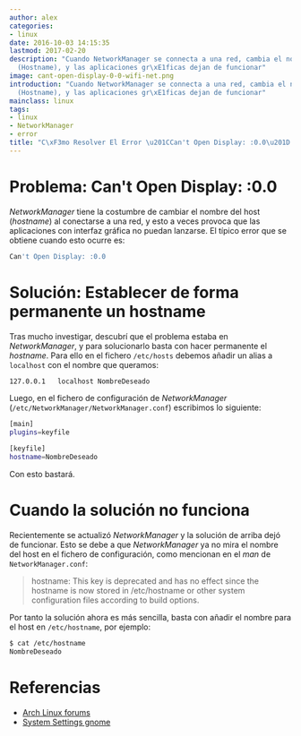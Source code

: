 ```yaml
---
author: alex
categories:
- linux
date: 2016-10-03 14:15:35
lastmod: 2017-02-20
description: "Cuando NetworkManager se connecta a una red, cambia el nombre de host
  (Hostname), y las aplicaciones gr\xE1ficas dejan de funcionar"
image: cant-open-display-0-0-wifi-net.png
introduction: "Cuando NetworkManager se connecta a una red, cambia el nombre de host
  (Hostname), y las aplicaciones gr\xE1ficas dejan de funcionar"
mainclass: linux
tags:
- linux
- NetworkManager
- error
title: "C\xF3mo Resolver El Error \u201CCan't Open Display: :0.0\u201D Al Conectarse a Una Red Wi-Fi"
---
```


# Problema: Can't Open Display: :0.0

_NetworkManager_ tiene la costumbre de cambiar el nombre del host (_hostname_) al conectarse a una red, y esto a veces provoca que las aplicaciones con interfaz gráfica no puedan lanzarse. El típico error que se obtiene cuando esto ocurre es:

```bash
Can't Open Display: :0.0
```

<!--more--><!--ad-->

# Solución: Establecer de forma permanente un hostname

Tras mucho investigar, descubrí que el problema estaba en _NetworkManager_, y para solucionarlo basta con hacer permanente el _hostname_. Para ello en el fichero `/etc/hosts` debemos añadir un alias a `localhost` con el nombre que queramos:

```bash
127.0.0.1	localhost NombreDeseado
```

Luego, en el fichero de configuración de _NetworkManager_ (`/etc/NetworkManager/NetworkManager.conf`) escribimos lo siguiente:

```bash
[main]
plugins=keyfile

[keyfile]
hostname=NombreDeseado
```

Con esto bastará.

# Cuando la solución no funciona

Recientemente se actualizó _NetworkManager_ y la solución de arriba dejó de funcionar. Esto se debe a que _NetworkManager_ ya no mira el nombre del host en el fichero de configuración, como mencionan en el _man_ de `NetworkManager.conf`:

> hostname: This key is deprecated and has no effect since the hostname is now stored in /etc/hostname or other system configuration files according to build options.

Por tanto la solución ahora es más sencilla, basta con añadir el nombre para el host en `/etc/hostname`, por ejemplo:

```bash
$ cat /etc/hostname
NombreDeseado
```

# Referencias

- [Arch Linux forums](https://bbs.archlinux.org/viewtopic.php?id=59575 "Can't open display: :0.0")
- [System Settings gnome](https://wiki.gnome.org/Projects/NetworkManager/SystemSettings "System settings gnome")
